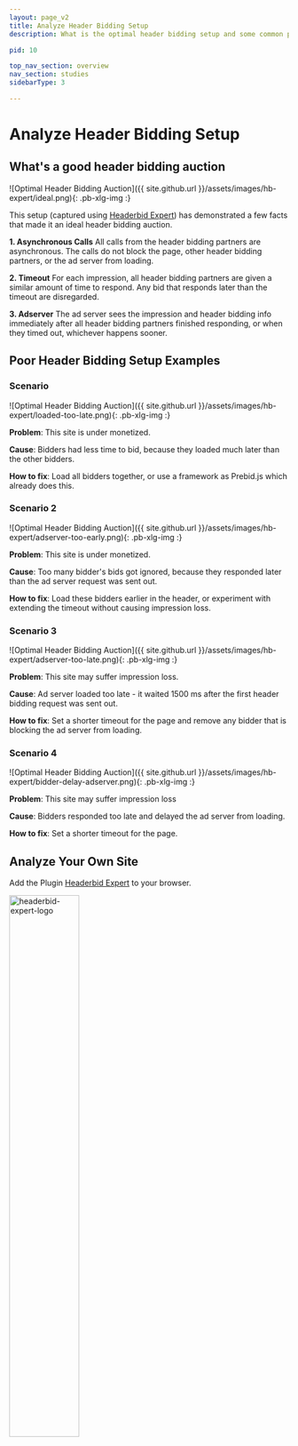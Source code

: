 ```yaml
---
layout: page_v2
title: Analyze Header Bidding Setup
description: What is the optimal header bidding setup and some common problems.

pid: 10

top_nav_section: overview
nav_section: studies
sidebarType: 3

---
```




# Analyze Header Bidding Setup

## What's a good header bidding auction

<div class="row">
<div class="col-sm-6" markdown="1">

![Optimal Header Bidding Auction]({{ site.github.url }}/assets/images/hb-expert/ideal.png){: .pb-xlg-img :}

</div>

<div class="col-sm-6" markdown="1">

This setup (captured using [Headerbid Expert](https://chrome.google.com/webstore/detail/headerbid-expert/cgfkddgbnfplidghapbbnngaogeldmop)) has demonstrated a few facts that made it an ideal header bidding auction.

**1. Asynchronous Calls**
All calls from the header bidding partners are asynchronous. The calls do not block the page, other header bidding partners, or the ad server from loading.

**2. Timeout**
For each impression, all header bidding partners are given a similar amount of time to respond. Any bid that responds later than the timeout are disregarded.

**3. Adserver**
The ad server sees the impression and header bidding info immediately after all header bidding partners finished responding, or when they timed out, whichever happens sooner.

</div>
</div>

## Poor Header Bidding Setup Examples

### Scenario

<div class="row">
<div class="col-sm-6" markdown="1">

![Optimal Header Bidding Auction]({{ site.github.url }}/assets/images/hb-expert/loaded-too-late.png){: .pb-xlg-img :}

</div>

<div class="col-sm-6" markdown="1">

**Problem**: This site is under monetized.

**Cause**: Bidders had less time to bid, because they loaded much later than the other bidders.

**How to fix**: Load all bidders together, or use a framework as Prebid.js which already does this.

</div>
</div>

### Scenario 2

<div class="row">
<div class="col-sm-6" markdown="1">

![Optimal Header Bidding Auction]({{ site.github.url }}/assets/images/hb-expert/adserver-too-early.png){: .pb-xlg-img :}

</div>

<div class="col-sm-6" markdown="1">

**Problem**: This site is under monetized.

**Cause**: Too many bidder's bids got ignored, because they responded later than the ad server request was sent out.

**How to fix**: Load these bidders earlier in the header, or experiment with extending the timeout without causing impression loss.

</div>
</div>

### Scenario 3

<div class="row">
<div class="col-sm-6" markdown="1">

![Optimal Header Bidding Auction]({{ site.github.url }}/assets/images/hb-expert/adserver-too-late.png){: .pb-xlg-img :}

</div>

<div class="col-sm-6" markdown="1">

**Problem**: This site may suffer impression loss.

**Cause**: Ad server loaded too late - it waited 1500 ms after the first header bidding request was sent out.

**How to fix**: Set a shorter timeout for the page and remove any bidder that is blocking the ad server from loading.

</div>
</div>

### Scenario 4

<div class="row">
<div class="col-sm-6" markdown="1">

![Optimal Header Bidding Auction]({{ site.github.url }}/assets/images/hb-expert/bidder-delay-adserver.png){: .pb-xlg-img :}

</div>

<div class="col-sm-6" markdown="1">

**Problem**: This site may suffer impression loss

**Cause**: Bidders responded too late and delayed the ad server from loading.

**How to fix**: Set a shorter timeout for the page.

</div>
</div>


## Analyze Your Own Site

Add the Plugin [Headerbid Expert](https://chrome.google.com/webstore/detail/headerbid-expert/cgfkddgbnfplidghapbbnngaogeldmop) to your browser.

<div class="pb-sm-img">
<a href="https://chrome.google.com/webstore/detail/headerbid-expert/cgfkddgbnfplidghapbbnngaogeldmop" target="_blank"><img src="/assets/images/hb-expert/headerbid-expert-logo.png" alt="headerbid-expert-logo" width="50%" style="cursor:pointer">
</a>
</div>
